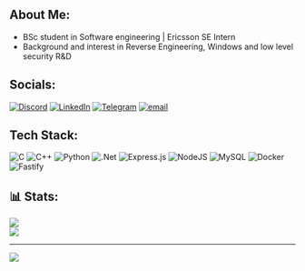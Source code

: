 ## About Me:
- BSc student in Software engineering | Ericsson SE Intern
- Background and interest in Reverse Engineering, Windows and low level security R&D


## Socials:
[![Discord](https://img.shields.io/badge/Discord-%237289DA.svg?logo=discord&logoColor=white)](https://discord.gg/https://discordapp.com/users/tr3sp4ss3r) [![LinkedIn](https://img.shields.io/badge/LinkedIn-%230077B5.svg?logo=linkedin&logoColor=white)](https://linkedin.com/in/https://linkedin.com/in/danielthedaniel) [![Telegram](https://img.shields.io/badge/Telegram-%230077B5.svg?logo=telegram&logoColor=white)](https://t.me/Uncletr3s) [![email](https://img.shields.io/badge/Email-D14836?logo=gmail&logoColor=white)](mailto:xd3nux@protonmail.com) 

## Tech Stack:
![C](https://img.shields.io/badge/c-%2300599C.svg?style=plastic&logo=c&logoColor=white) ![C++](https://img.shields.io/badge/c++-%2300599C.svg?style=plastic&logo=c%2B%2B&logoColor=white) ![Python](https://img.shields.io/badge/python-3670A0?style=plastic&logo=python&logoColor=ffdd54) ![.Net](https://img.shields.io/badge/.NET-5C2D91?style=plastic&logo=.net&logoColor=white) ![Express.js](https://img.shields.io/badge/express.js-%23404d59.svg?style=plastic&logo=express&logoColor=%2361DAFB) ![NodeJS](https://img.shields.io/badge/node.js-6DA55F?style=plastic&logo=node.js&logoColor=white) ![MySQL](https://img.shields.io/badge/mysql-4479A1.svg?style=plastic&logo=mysql&logoColor=white) ![Docker](https://img.shields.io/badge/Docker-003545?style=plastic&logo=docker&logoColor=white) ![Fastify](https://img.shields.io/badge/Fastify-%23404d59.svg?style=plastic&logo=fastify&logoColor=%2361DAFB)
## 📊 Stats:
![](https://github-readme-stats.vercel.app/api?username=tr3sp4ss3rexe&theme=tokyonight&hide_border=false&include_all_commits=false&count_private=false)<br/>
![](https://github-readme-stats.vercel.app/api/top-langs/?username=tr3sp4ss3rexe&theme=tokyonight&hide_border=false&include_all_commits=false&count_private=false&layout=compact)

---
[![](https://visitcount.itsvg.in/api?id=tr3sp4ss3rexe&icon=0&color=0)](https://visitcount.itsvg.in)
